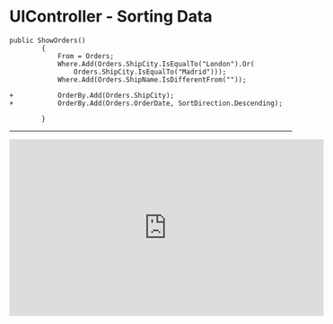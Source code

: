 ﻿# UIController - Sorting Data

```csdiff
public ShowOrders()
        {
            From = Orders;
            Where.Add(Orders.ShipCity.IsEqualTo("London").Or(
                Orders.ShipCity.IsEqualTo("Madrid")));
            Where.Add(Orders.ShipName.IsDifferentFrom(""));

+           OrderBy.Add(Orders.ShipCity);
+           OrderBy.Add(Orders.OrderDate, SortDirection.Descending);

        }
```
---

<iframe width="560" height="315" src="https://www.youtube.com/embed/lAtzSRwwJnE?list=PL1DEQjXG2xnKwhPzEwuvVkEL7a_D9-pkL" frameborder="0" allowfullscreen></iframe>